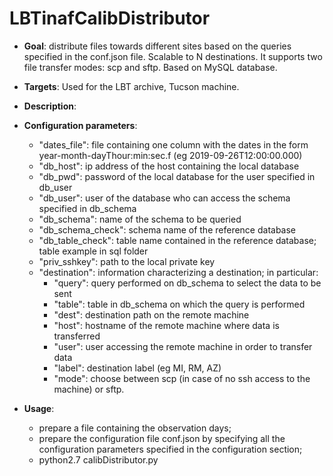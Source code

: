 # LBTinafCalibDistributor

- **Goal**: distribute files towards different sites based on the queries specified in the conf.json file. Scalable to N destinations. It supports two file transfer modes: scp and sftp. Based on MySQL database.


- **Targets**: Used for the LBT archive, Tucson machine. 

- **Description**: 

- **Configuration parameters**:

    - "dates_file": file containing one column with the dates in the form year-month-dayThour:min:sec.f (eg 2019-09-26T12:00:00.000) 
    - "db_host": ip address of the host containing the local database
    - "db_pwd": password of the local database for the user specified in db_user
    - "db_user": user of the database who can access the schema specified in db_schema
    - "db_schema": name of the schema to be queried
    - "db_schema_check": schema name of the reference database
    - "db_table_check": table name contained in the reference database; table example in sql folder
    - "priv_sshkey": path to the local private key
    - "destination": information characterizing a destination; in particular:
        - "query": query performed on db_schema to select the data to be sent 
        - "table": table in db_schema on which the query is performed
        - "dest": destination path on the remote machine
        - "host": hostname of the remote machine where data is transferred
        - "user": user accessing the remote machine in order to transfer data
        - "label": destination label (eg MI, RM, AZ)
        - "mode": choose between scp (in case of no ssh access to the machine) or sftp. 

- **Usage**: 
    - prepare a file containing the observation days;
    - prepare the configuration file conf.json by specifying all the configuration
      parameters specified in the configuration section;
    - python2.7 calibDistributor.py 
